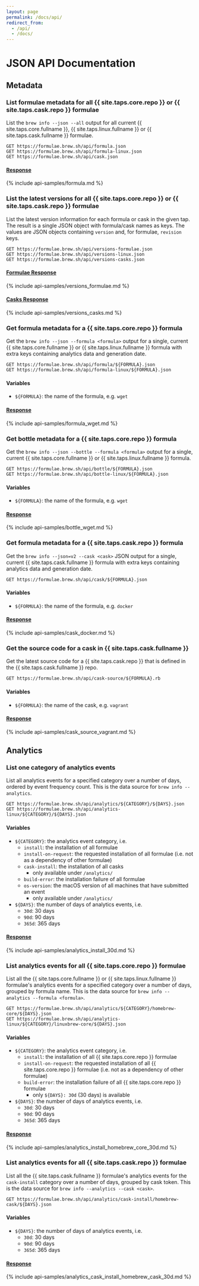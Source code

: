 ```yaml
---
layout: page
permalink: /docs/api/
redirect_from:
  - /api/
  - /docs/
---
```

# JSON API Documentation

## Metadata

### List formulae metadata for all {{ site.taps.core.repo }} or {{ site.taps.cask.repo }} formulae
List the `brew info --json --all` output for all current {{ site.taps.core.fullname }}, {{ site.taps.linux.fullname }} or {{ site.taps.cask.fullname }} formulae.

```
GET https://formulae.brew.sh/api/formula.json
GET https://formulae.brew.sh/api/formula-linux.json
GET https://formulae.brew.sh/api/cask.json
```

#### [Response](https://formulae.brew.sh/api/formula.json)
{% include api-samples/formula.md %}

### List the latest versions for all {{ site.taps.core.repo }} or {{ site.taps.cask.repo }} formulae
List the latest version information for each formula or cask in the given tap. The result is a single JSON object with formula/cask names as keys. The values are JSON objects containing `version` and, for formulae, `revision` keys.

```
GET https://formulae.brew.sh/api/versions-formulae.json
GET https://formulae.brew.sh/api/versions-linux.json
GET https://formulae.brew.sh/api/versions-casks.json
```

#### [Formulae Response](https://formulae.brew.sh/api/versions-formulae.json)
{% include api-samples/versions_formulae.md %}

#### [Casks Response](https://formulae.brew.sh/api/versions-casks.json)
{% include api-samples/versions_casks.md %}

### Get formula metadata for a {{ site.taps.core.repo }} formula
Get the `brew info --json --formula <formula>` output for a single, current {{ site.taps.core.fullname }} or {{ site.taps.linux.fullname }} formula with extra keys containing analytics data and generation date.

```
GET https://formulae.brew.sh/api/formula/${FORMULA}.json
GET https://formulae.brew.sh/api/formula-linux/${FORMULA}.json
```

#### Variables
- `${FORMULA}`: the name of the formula, e.g. `wget`

#### [Response](https://formulae.brew.sh/api/formula/wget.json)
{% include api-samples/formula_wget.md %}

### Get bottle metadata for a {{ site.taps.core.repo }} formula
Get the `brew info --json --bottle --formula <formula>` output for a single, current {{ site.taps.core.fullname }} or {{ site.taps.linux.fullname }} formula.

```
GET https://formulae.brew.sh/api/bottle/${FORMULA}.json
GET https://formulae.brew.sh/api/bottle-linux/${FORMULA}.json
```

#### Variables
- `${FORMULA}`: the name of the formula, e.g. `wget`

#### [Response](https://formulae.brew.sh/api/bottle/wget.json)
{% include api-samples/bottle_wget.md %}

### Get formula metadata for a {{ site.taps.cask.repo }} formula
Get the `brew info --json=v2 --cask <cask>` JSON output for a single, current {{ site.taps.cask.fullname }} formula with extra keys containing analytics data and generation date.

```
GET https://formulae.brew.sh/api/cask/${FORMULA}.json
```

#### Variables
- `${FORMULA}`: the name of the formula, e.g. `docker`

#### [Response](https://formulae.brew.sh/api/cask/docker.json)
{% include api-samples/cask_docker.md %}

### Get the source code for a cask in {{ site.taps.cask.fullname }}
Get the latest source code for a {{ site.taps.cask.repo }} that is defined in the {{ site.taps.cask.fullname }} repo.

```
GET https://formulae.brew.sh/api/cask-source/${FORMULA}.rb
```

#### Variables
- `${FORMULA}`: the name of the cask, e.g. `vagrant`

#### [Response](https://formulae.brew.sh/api/cask-source/vagrant.json)
{% include api-samples/cask_source_vagrant.md %}

## Analytics

### List one category of analytics events
List all analytics events for a specified category over a number of days, ordered by event frequency count. This is the data source for `brew info --analytics`.

```
GET https://formulae.brew.sh/api/analytics/${CATEGORY}/${DAYS}.json
GET https://formulae.brew.sh/api/analytics-linux/${CATEGORY}/${DAYS}.json
```

#### Variables
- `${CATEGORY}`: the analytics event category, i.e.
  - `install`: the installation of all formulae
  - `install-on-request`: the requested installation of all formulae (i.e. not as a dependency of other formulae)
  - `cask-install`: the installation of all casks
    - only available under `/analytics/`
  - `build-error`: the installation failure of all formulae
  - `os-version`: the macOS version of all machines that have submitted an event
    - only available under `/analytics/`
- `${DAYS}`: the number of days of analytics events, i.e.
  - `30d`: 30 days
  - `90d`: 90 days
  - `365d`: 365 days

#### [Response](https://formulae.brew.sh/api/analytics/install/30d.json)
{% include api-samples/analytics_install_30d.md %}

### List analytics events for all {{ site.taps.core.repo }} formulae
List all the {{ site.taps.core.fullname }} or {{ site.taps.linux.fullname }} formulae's analytics events for a specified category over a number of days, grouped by formula name. This is the data source for `brew info --analytics --formula <formula>`.

```
GET https://formulae.brew.sh/api/analytics/${CATEGORY}/homebrew-core/${DAYS}.json
GET https://formulae.brew.sh/api/analytics-linux/${CATEGORY}/linuxbrew-core/${DAYS}.json
```

#### Variables
- `${CATEGORY}`: the analytics event category, i.e.
  - `install`: the installation of all {{ site.taps.core.repo }} formulae
  - `install-on-request`: the requested installation of all {{ site.taps.core.repo }} formulae (i.e. not as a dependency of other formulae)
  - `build-error`: the installation failure of all {{ site.taps.core.repo }} formulae
    - only `${DAYS}: 30d` (30 days) is available
- `${DAYS}`: the number of days of analytics events, i.e.
  - `30d`: 30 days
  - `90d`: 90 days
  - `365d`: 365 days

#### [Response](https://formulae.brew.sh/api/analytics/install/homebrew-core/30d.json)
{% include api-samples/analytics_install_homebrew_core_30d.md %}

### List analytics events for all {{ site.taps.cask.repo }} formulae
List all the {{ site.taps.cask.fullname }} formulae's analytics events for the `cask-install` category over a number of days, grouped by cask token.  This is the data source for `brew info --analytics --cask <cask>`.
```
GET https://formulae.brew.sh/api/analytics/cask-install/homebrew-cask/${DAYS}.json
```

#### Variables
- `${DAYS}`: the number of days of analytics events, i.e.
  - `30d`: 30 days
  - `90d`: 90 days
  - `365d`: 365 days

#### [Response](https://formulae.brew.sh/api/analytics/cask-install/homebrew-cask/30d.json)
{% include api-samples/analytics_cask_install_homebrew_cask_30d.md %}
